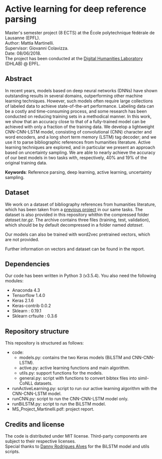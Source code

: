 # Active learning for deep reference parsing

Master's semester project (8 ECTS) at the École polytechnique fédérale de Lausanne (EPFL). <br />
Author: Mattia Martinelli. <br />
Supervisor: Giovanni Colavizza. <br />
Date: 08/06/2018. <br />
The project has been conducted at the [Digital Humanities Laboratory](https://dhlab.epfl.ch/) (DHLAB) @ EPFL. <br />


## Abstract
In recent years, models based on deep neural networks (DNNs) have shown outstanding results in several domains, outperforming other machine learning techniques. However, such models often require large collections of labeled data to achieve state-of-the-art performance. Labeling data can be a costly and time-consuming process, and some research has been conducted on reducing training
sets in a methodical manner. In this work, we show that an accuracy close to that of a fully-trained model can be achieved with only a fraction of the training data. We develop a lightweight CNN-CNN-LSTM model, consisting of convolutional (CNN) character and word encoders, and a long short term memory (LSTM) tag decoder; and we use it to parse bibliographic references from humanities literature. Active learning techniques are explored, and in particular we present an approach based on uncertainty sampling. We are able to nearly achieve the accuracy of our best models in two tasks with, respectively, 40% and 19% of the original training data.

**Keywords**: Reference parsing, deep learning, active learning, uncertainty sampling.


## Dataset

We work on a dataset of bibliography references from humanities literature, which has been taken from a [previous project](https://github.com/dhlab-epfl/LinkedBooksReferenceParsing) in our same tasks. The dataset is also provided in this repository whithin the compressed folder *dataset.tar.gz*. The archive contains three files (training, test, validation), which should be by default decompressed in a folder named *dataset*.  <br />

Our models can also be trained with word2vec pretrained vectors, which are not provided. 

Further information on vectors and dataset can be found in the report.


## Dependencies

Our code has been written in Python 3 (v3.5.4). You also need the following modules:

- Anaconda 4.3
- Tensorflow 1.4.0
- Keras 2.1.6
- Keras-contrib 0.0.2
- Sklearn : 0.19.1
- Sklearn crfsuite : 0.3.6


## Repository structure

This repository is structured as follows:

- code:
  - models.py: contains the two Keras models (BiLSTM and CNN-CNN-LSTM).
  - active.py: active learning functions and main algorithm.
  - utils.py: support functions for the models.
  - general.py: script with functions to convert bibtex files into simil-CoNLL datasets.
- runActiveLearning.py: script to run our active learning algorithm with the CNN-CNN-LSTM model.
- runCNN.py: script to run the CNN-CNN-LSTM model only.
- runBiLSTM.py: script to run the BiLSTM model.
- MS_Project_Martinelli.pdf: project report.


## Credits and license
The code is distributed under MIT license. Third-party components are subject to their respective licenses.  <br />
Special thanks to [Danny Rodrigues Alves](https://github.com/RA-Danny) for the BiLSTM model and utils scripts. <br />



